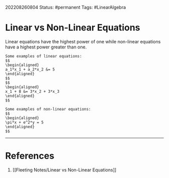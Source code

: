 202208260804
Status: #permanent 
Tags: #LinearAlgebra 

# Linear vs Non-Linear Equations

Linear equations have the highest power of one while non-linear equations have a highest power greater than one.

```ad-note
Some examples of linear equations:
$$
\begin{aligned}
a_1*x_1 + a_2*x_2 &= 5
\end{aligned}
$$
$$
\begin{aligned}
x_1 + 8 &= 3*x_2 + 3*x_3
\end{aligned}
$$
```

```ad-note
Some examples of non-linear equations:
$$
\begin{aligned}
\pi*x + e^2*y = 5
\end{aligned}
$$
```



---
# References
1. [[Fleeting Notes/Linear vs Non-Linear Equations]]